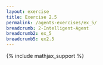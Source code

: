 ```yaml
---
layout: exercise
title: Exercise 2.5
permalink: /agents-exercises/ex_5/
breadcrumb: 2-Intelligent-Agent
breadcrumb2: ex_5
breadcrumb5: ex2.5
---
```


{% include mathjax_support %}

